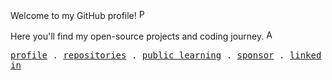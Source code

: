 <p>
  Welcome to my GitHub profile!  <img src="https://vczb.github.io/assets/images/emoji/party-popper.gif" alt="Party Popper" height="16" />
</p>
<p>
Here you'll find my open-source projects and coding journey.  <img src="https://vczb.github.io/assets/images/emoji/rocket.gif" alt="Animated rocket" height="16" /> 
</p>
<p>
  <samp>
    <a href="https://github.com/vczb">profile</a> .
    <a href="https://github.com/vczb?tab=repositories">repositories</a> .
    <a href="https://github.com/users/vczb/projects/2">public learning</a> .
    <a href="https://github.com/sponsors/vczb">sponsor</a> .
    <a href="https://www.linkedin.com/in/vczb/">linked in</a>
  </samp>
</p>
